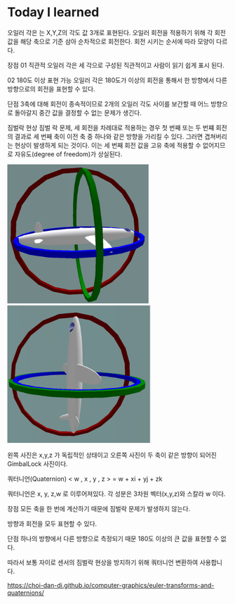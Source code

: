 # Today I learned

오일러 각은 는 X,Y,Z의 각도 값 3개로 표현된다. 오일러 회전을 적용하기 위해 각 회전 값을 해당 축으로 기준 삼아 순차적으로 회전한다. 회전 시키는 순서에 따라 모양이 다르다.

장점
01 직관적
오일러 각은 세 각으로 구성된 직관적이고 사람이 읽기 쉽게 표시 된다.

02 180도 이상 표현 가능
오일러 각은 180도가 이상의 회전을 통해서 한 방향에서 다른 방향으로의 회전을 표현할 수 있다.

단점
3축에 대해 회전이 종속적이므로 2개의 오일러 각도 사이를 보간할 때 어느 방향으로 돌아갈지 중간 값을 결정할 수 없는 문제가 생긴다.

짐벌락 현상
짐벌 락 문제, 세 회전을 차례대로 적용하는 경우 첫 번째 또는 두 번쨰 회전의 결과로 세 번째 축이 이전 축 중 하나와 같은 방향을 가리킬 수 있다. 그러면 겹쳐버리는 현상이 발생하게 되는 것이다. 이는 세 번째 회전 값을 고유 축에 적용할 수 없어지므로 자유도(degree of freedom)가 상실된다.

![Alt text](../images/image3.png) ![Alt text](../images/image4.png)

왼쪽 사진은 x,y,z 가 독립적인 상태이고 오른쪽 사진이 두 축이 같은 방향이 되어진 GimbalLock 사진이다.

쿼터니언(Quaternion)
< w , x , y , z > = w + xi + yj + zk

쿼터니언은 x, y, z,w 로 이루어져있다. 각 성분은 3차원 벡터(x,y,z)와 스칼라 w 이다.

장점
모든 축을 한 번에 계산하기 때문에 짐벌락 문제가 발생하지 않는다.

방향과 회전을 모두 표현할 수 있다.

단점
하나의 방향에서 다른 방향으로 측정되기 때문 180도 이상의 큰 값을 표현할 수 없다.

따라서 보통 자이로 센서의 짐벌락 현상을 방지하기 위해 쿼터니언 변환하여 사용합니다.

https://choi-dan-di.github.io/computer-graphics/euler-transforms-and-quaternions/